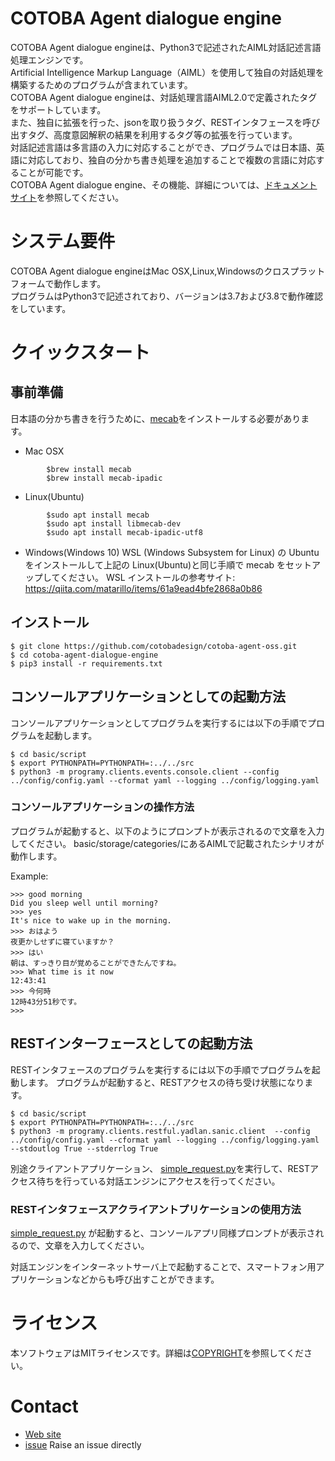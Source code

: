 # COTOBA Agent dialogue engine

COTOBA Agent dialogue engineは、Python3で記述されたAIML対話記述言語処理エンジンです。  
Artificial Intelligence Markup Language（AIML）を使用して独自の対話処理を構築するためのプログラムが含まれています。  
COTOBA Agent dialogue engineは、対話処理言語AIML2.0で定義されたタグをサポートしています。  
また、独自に拡張を行った、jsonを取り扱うタグ、RESTインタフェースを呼び出すタグ、高度意図解釈の結果を利用するタグ等の拡張を行っています。  
対話記述言語は多言語の入力に対応することができ、プログラムでは日本語、英語に対応しており、独自の分かち書き処理を追加することで複数の言語に対応することが可能です。  
COTOBA Agent dialogue engine、その機能、詳細については、[ドキュメントサイト](https://cotoba-agent-oss-docs-ja.readthedocs.io/en/latest/)を参照してください。  



# システム要件

COTOBA Agent dialogue engineはMac OSX,Linux,Windowsのクロスプラットフォームで動作します。  
プログラムはPython3で記述されており、バージョンは3.7および3.8で動作確認をしています。


# クイックスタート

## 事前準備
日本語の分かち書きを行うために、[mecab](https://taku910.github.io/mecab/)をインストールする必要があります。


* Mac OSX
```
        $brew install mecab
        $brew install mecab-ipadic
```

* Linux(Ubuntu)

```
        $sudo apt install mecab
        $sudo apt install libmecab-dev
        $sudo apt install mecab-ipadic-utf8
```

* Windows(Windows 10)
WSL (Windows Subsystem for Linux) の Ubuntu をインストールして上記の Linux(Ubuntu)と同じ手順で mecab をセットアップしてください。
WSL インストールの参考サイト: https://qiita.com/matarillo/items/61a9ead4bfe2868a0b86

## インストール

```
$ git clone https://github.com/cotobadesign/cotoba-agent-oss.git
$ cd cotoba-agent-dialogue-engine
$ pip3 install -r requirements.txt
```

## コンソールアプリケーションとしての起動方法
コンソールアプリケーションとしてプログラムを実行するには以下の手順でプログラムを起動します。

```
$ cd basic/script
$ export PYTHONPATH=PYTHONPATH=:../../src 
$ python3 -m programy.clients.events.console.client --config ../config/config.yaml --cformat yaml --logging ../config/logging.yaml
```

### コンソールアプリケーションの操作方法
プログラムが起動すると、以下のようにプロンプトが表示されるので文章を入力してください。
basic/storage/categories/にあるAIMLで記載されたシナリオが動作します。

Example:
``` 
>>> good morning  
Did you sleep well until morning?  
>>> yes  
It's nice to wake up in the morning.  
>>> おはよう  
夜更かしせずに寝ていますか？  
>>> はい  
朝は、すっきり目が覚めることができたんですね。  
>>> What time is it now   
12:43:41  
>>> 今何時  
12時43分51秒です。  
>>>  
```

## RESTインターフェースとしての起動方法
RESTインタフェースのプログラムを実行するには以下の手順でプログラムを起動します。
プログラムが起動すると、RESTアクセスの待ち受け状態になります。

```
$ cd basic/script
$ export PYTHONPATH=PYTHONPATH=:../../src 
$ python3 -m programy.clients.restful.yadlan.sanic.client  --config ../config/config.yaml --cformat yaml --logging ../config/logging.yaml --stdoutlog True --stderrlog True

```

別途クライアントアプリケーション、 [simple_request.py](https://github.com/cotobadesign/cotoba-agent-oss/blob/master/dialogue-engine/basic/script/simple_request.py)を実行して、RESTアクセス待ちを行っている対話エンジンにアクセスを行ってください。

### RESTインタフェースアクライアントプリケーションの使用方法
[simple_request.py](https://github.com/cotobadesign/cotoba-agent-oss/blob/master/dialogue-engine/basic/script/simple_request.py) が起動すると、コンソールアプリ同様プロンプトが表示されるので、文章を入力してください。

対話エンジンをインターネットサーバ上で起動することで、スマートフォン用アプリケーションなどからも呼び出すことができます。

# ライセンス
本ソフトウェアはMITライセンスです。詳細は[COPYRIGHT](https://github.com/cotobadesign/cotoba-agent-oss/blob/master/dialogue-engine/COPYRIGHT.txt)を参照してください。

# Contact
* [Web site](https://www.cotoba.net)
* [issue](https://github.com/cotobadesign/cotoba-agent-oss/issues) Raise an issue directly  
